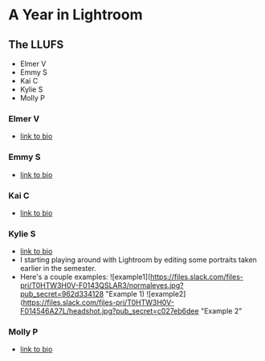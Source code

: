 # A Year in Lightroom

## The LLUFS 
- Elmer V
- Emmy S
- Kai C
- Kylie S
- Molly P

### Elmer V
- [link to bio](https://github.com/learninglab-dev/the-resources/blob/master/data/resources/people/elmer-v/bio.md)
### Emmy S
- [link to bio](https://github.com/learninglab-dev/the-resources/blob/master/data/resources/people/emmy-s/bio.md)
### Kai C
- [link to bio](https://github.com/learninglab-dev/the-resources/blob/master/data/resources/people/kai-c/bio.md)

### Kylie S
- [link to bio](https://github.com/learninglab-dev/the-resources/blob/master/data/resources/people/kylie-s/bio.md)
- I starting playing around with Lightroom by editing some portraits taken earlier in the semester. 
- Here's a couple examples:
![example1](https://files.slack.com/files-pri/T0HTW3H0V-F0143QSLAR3/normaleyes.jpg?pub_secret=962d334128 "Example 1)
![example2](https://files.slack.com/files-pri/T0HTW3H0V-F014546A27L/headshot.jpg?pub_secret=c027eb6dee "Example 2"

### Molly P
- [link to bio](https://github.com/learninglab-dev/the-resources/blob/master/data/resources/people/molly-p/bio.md)
